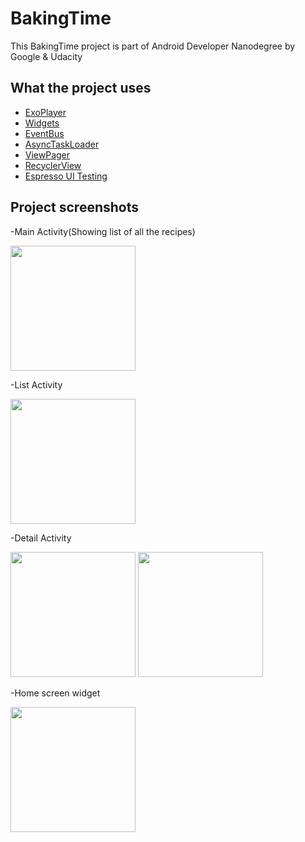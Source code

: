 # BakingTime
This BakingTime project is part of Android Developer Nanodegree by Google &amp; Udacity

## What the project uses
* [ExoPlayer](https://exoplayer.dev)
* [Widgets](https://developer.android.com/guide/topics/appwidgets)
* [EventBus](https://github.com/greenrobot/EventBus)
* [AsyncTaskLoader](https://developer.android.com/reference/android/support/v4/content/AsyncTaskLoader.html)
* [ViewPager](https://developer.android.com/reference/android/support/v4/view/ViewPager)
* [RecyclerView](https://developer.android.com/guide/topics/ui/layout/recyclerview)
* [Espresso UI Testing](https://medium.com/mindorks/android-testing-part-1-espresso-basics-7219b86c862b)

## Project screenshots
-Main Activity(Showing list of all the recipes)

<img src = "https://user-images.githubusercontent.com/37348227/59574567-65f22780-90c0-11e9-884b-73f0142f3d21.jpg" width = "200">


-List Activity

<img src = "https://user-images.githubusercontent.com/37348227/59574594-7bffe800-90c0-11e9-9552-c1dae45139b0.jpg" width = "200">


-Detail Activity

<p float="left">
  <img src="https://user-images.githubusercontent.com/37348227/59574623-9d60d400-90c0-11e9-989d-513e31e5ab2b.jpg" width = "200" />
  <img src="https://user-images.githubusercontent.com/37348227/59574649-c08b8380-90c0-11e9-87e9-d8304ebef955.jpg" width = "200" /> 
</p>


-Home screen widget

<img src = "https://user-images.githubusercontent.com/37348227/59574666-d5681700-90c0-11e9-9991-e1214bc38926.jpg" width = "200">


